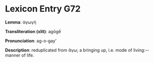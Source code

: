 # Lexicon Entry G72

**Lemma**: ἀγωγή

**Transliteration (xlit)**: agōgḗ

**Pronunciation**: ag-o-gay'

**Description**:
reduplicated from ἄγω; a bringing up, i.e. mode of living:--manner of life.
